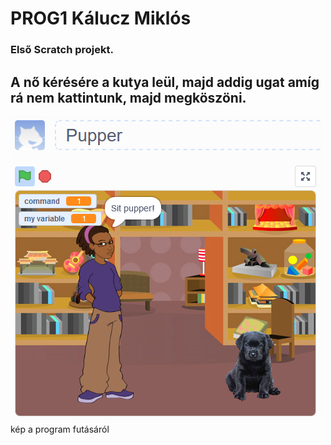 # **PROG1 Kálucz Miklós**

### Első Scratch projekt.

## A nő kérésére a kutya leül, majd addig ugat amíg rá nem kattintunk, majd megköszöni.

![futás közben](Scratch.PNG)
kép a program futásáról
